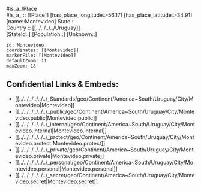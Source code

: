 ﻿---
location: [-34.91,-56.17] 
mapzoom: [7,12] 
mapmarker: city 
type: City
tags:
- geo/City


SpocWebEntityId: 32581
isDeleted: false
confidential: public

---
#is_a_/Place  
#is_a_ :: [[Place]] 
[has_place_longitude::-56.17] 
[has_place_latitude::-34.91] 
[name::Montevideo] 
State ::  
Country :: [[../../../../Uruguay]]  
[StateId::] 
[Population::] 
[Unknown::] 


```leaflet
id: Montevideo
coordinates: [[Montevideo]] 
markerFile: [[Montevideo]] 
defaultZoom: 11 
maxZoom: 18
```


## Confidential Links & Embeds: 
- [[../../../../../../_Standards/geo/Continent/America~South/Uruguay/City/Montevideo|Montevideo]] 
- [[../../../../../../_public/geo/Continent/America~South/Uruguay/City/Montevideo.public|Montevideo.public]] 
- [[../../../../../../_internal/geo/Continent/America~South/Uruguay/City/Montevideo.internal|Montevideo.internal]] 
- [[../../../../../../_protect/geo/Continent/America~South/Uruguay/City/Montevideo.protect|Montevideo.protect]] 
- [[../../../../../../_private/geo/Continent/America~South/Uruguay/City/Montevideo.private|Montevideo.private]] 
- [[../../../../../../_personal/geo/Continent/America~South/Uruguay/City/Montevideo.personal|Montevideo.personal]] 
- [[../../../../../../_secret/geo/Continent/America~South/Uruguay/City/Montevideo.secret|Montevideo.secret]] 
